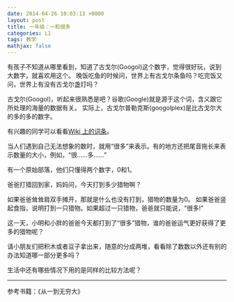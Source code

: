 ```yaml
---
date: 2014-04-26 10:03:13 +0800
layout: post
title: 一年级：一和很多
categories: L1
tags: 教学
mathjax: false
---
```


有孩子不知道从哪里看到，知道了古戈尔(Googol)这个数字，觉得很好玩，说到大数字，就喜欢用这个。
晚饭吃鱼的时候问，世界上有古戈尔条鱼吗？吃完饭又问，世界上有没有古戈尔盏灯吗？

古戈尔(Googol)，听起来很熟悉是吧？谷歌(Google)就是源于这个词，含义跟它所处理的海量的数据有关。
实际上，古戈尔普勒克斯(googolplex)是比古戈尔大的多的多的数字。

有兴趣的同学可以看看[Wiki 上的词条](http://zh.wikipedia.org/wiki/%E5%8F%A4%E6%88%88%E7%88%BE%E6%99%AE%E5%8B%92%E5%85%8B%E6%96%AF)。

当人们遇到自己无法想象的数时，就用“很多”来表示。有的地方还把尾音拖长来表示数量的大小，例如，“很……多……”

有一个原始部落，他们只懂得两个数字，0和1。

爸爸打猎回到家，妈妈问，今天打到多少猎物啊？

如果爸爸耸耸肩双手摊开，那就是什么也没有打到，猎物的数量为0。
如果爸爸竖起食指，说明打到一只猎物。如果超过一只猎物，爸爸就只能说，“很多!”

这一天，小明和小胖的爸爸今天都打到了“很多”猎物，谁的爸爸运气更好获得了更多的猎物呢？

请小朋友们把积木或者豆子拿出来，随意的分成两堆，看看除了数数以外还有别的办法知道哪一部分更多吗？

生活中还有哪些情况下用的是同样的比较方法呢？

***

参考书籍：《从一到无穷大》
